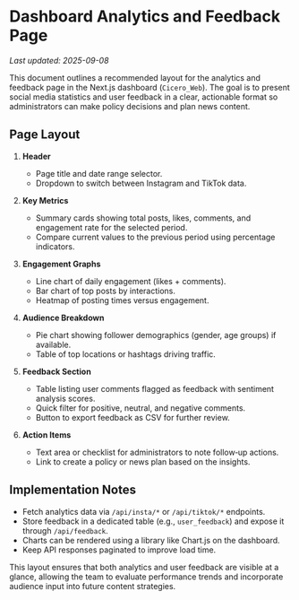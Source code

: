 # Dashboard Analytics and Feedback Page
*Last updated: 2025-09-08*

This document outlines a recommended layout for the analytics and feedback page in the Next.js dashboard (`Cicero_Web`). The goal is to present social media statistics and user feedback in a clear, actionable format so administrators can make policy decisions and plan news content.

## Page Layout

1. **Header**
   - Page title and date range selector.
   - Dropdown to switch between Instagram and TikTok data.

2. **Key Metrics**
   - Summary cards showing total posts, likes, comments, and engagement rate for the selected period.
   - Compare current values to the previous period using percentage indicators.

3. **Engagement Graphs**
   - Line chart of daily engagement (likes + comments).
   - Bar chart of top posts by interactions.
   - Heatmap of posting times versus engagement.

4. **Audience Breakdown**
   - Pie chart showing follower demographics (gender, age groups) if available.
   - Table of top locations or hashtags driving traffic.

5. **Feedback Section**
   - Table listing user comments flagged as feedback with sentiment analysis scores.
   - Quick filter for positive, neutral, and negative comments.
   - Button to export feedback as CSV for further review.

6. **Action Items**
   - Text area or checklist for administrators to note follow‑up actions.
   - Link to create a policy or news plan based on the insights.

## Implementation Notes

- Fetch analytics data via `/api/insta/*` or `/api/tiktok/*` endpoints.
- Store feedback in a dedicated table (e.g., `user_feedback`) and expose it through `/api/feedback`.
- Charts can be rendered using a library like Chart.js on the dashboard.
- Keep API responses paginated to improve load time.

This layout ensures that both analytics and user feedback are visible at a glance, allowing the team to evaluate performance trends and incorporate audience input into future content strategies.
